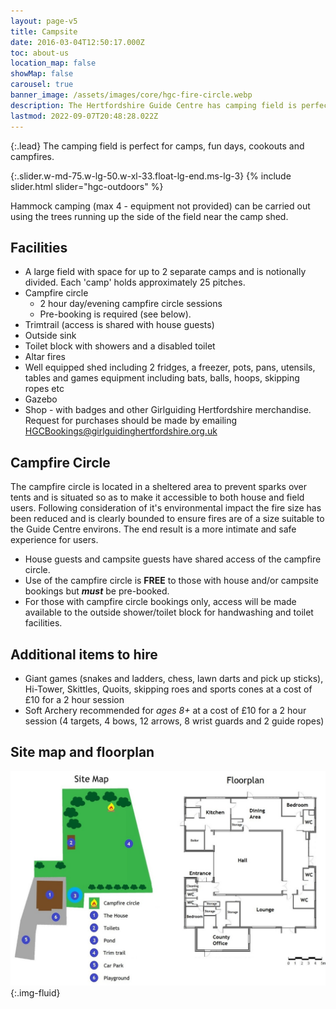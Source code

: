 ```yaml
---
layout: page-v5
title: Campsite
date: 2016-03-04T12:50:17.000Z
toc: about-us
location_map: false
showMap: false
carousel: true
banner_image: /assets/images/core/hgc-fire-circle.webp
description: The Hertfordshire Guide Centre has camping field is perfect for camps, fun days, cookouts and campfires.
lastmod: 2022-09-07T20:48:28.022Z
---
```

{:.lead}
The camping field is perfect for camps, fun days, cookouts and campfires.  

{:.slider.w-md-75.w-lg-50.w-xl-33.float-lg-end.ms-lg-3}
{% include slider.html slider="hgc-outdoors" %}

Hammock camping (max 4 - equipment not provided) can be carried out using the trees running up the side of the field near the camp shed.

## Facilities

- ​A large field with space for up to 2 separate camps and is notionally divided.  Each 'camp' holds approximately 25 pitches.
- Campfire circle
  - 2 hour day/evening campfire circle sessions
  - Pre-booking is required (see below).
- Trimtrail (access is shared with house guests)
- Outside sink
- Toilet block with showers and a disabled toilet
- Altar fires
- Well equipped shed including 2 fridges, a freezer, pots, pans, utensils, tables and games equipment including bats, balls, hoops, skipping ropes etc
- Gazebo
- Shop - with badges and other Girlguiding Hertfordshire merchandise.  Request for purchases should be made by emailing <HGCBookings@girlguidinghertfordshire.org.uk>

## Campfire Circle

The campfire circle is located in a sheltered area to prevent sparks over tents and is situated so as to make it accessible to both house and field users.  Following consideration of it's environmental impact the fire size has been reduced and is clearly bounded to ensure fires are of a size suitable to the Guide Centre environs.  The end result is a more intimate and safe experience for users.

- House guests and campsite guests have shared access of the campfire circle.
- Use of the campfire circle is **FREE** to those with house and/or campsite bookings but **_must_** be pre-booked.
- For those with campfire circle bookings only, access will be made available to the outside shower/toilet block for handwashing and toilet facilities.

## Additional items to hire

- Giant games (snakes and ladders, chess, lawn darts and pick up sticks), Hi-Tower, Skittles, Quoits, skipping roes and sports cones at a cost of £10 for a 2 hour session
- Soft Archery recommended for _ages 8+_ at a cost of £10 for a 2 hour session (4 targets, 4 bows, 12 arrows, 8 wrist guards and 2 guide ropes)

## Site map and floorplan

![Hertfordshire Guide Centre site map and floorplan](/assets/images/core/hgc-site-map-floorplan.jpg){:.img-fluid}
